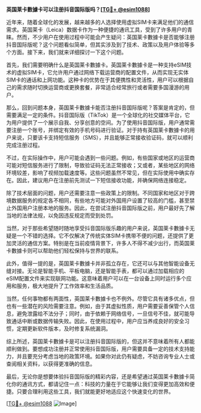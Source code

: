 **英国莱卡數據卡可以注册抖音国际版吗？[[TG💪+ @esim1088](https://t.me/s/esim1088)]**

近年来，随着全球化的发展，越来越多的人选择使用虚拟SIM卡来满足他们的通信需求。英国莱卡（Leica）数据卡作为一种便捷的通讯工具，受到了许多用户的青睐。然而，不少用户在使用过程中可能会产生疑问：英国莱卡數據卡是否能够注册抖音国际版呢？这个问题看似简单，但其实涉及到了技术、政策以及用户体验等多个方面。接下来，我们就来详细探讨一下这个问题。

首先，我们需要明确什么是英国莱卡數據卡。英国莱卡數據卡是一种支持eSIM技术的虚拟SIM卡，它允许用户通过网络下载运营商的配置文件，从而实现无实体SIM卡的通话和上网功能。这种卡的优势在于其便携性和灵活性，用户可以根据自己的需求随时切换运营商或更换套餐，非常适合经常旅行或者需要多国漫游的用户。

那么，回到问题本身，英国莱卡數據卡能否注册抖音国际版呢？答案是肯定的，但需要满足一定的条件。抖音国际版（TikTok）是一个全球化的社交媒体平台，它为用户提供了一个展示自我、分享创意的空间。为了使用抖音国际版，用户通常需要注册一个账号，并绑定有效的手机号码进行验证。对于持有英国莱卡數據卡的用户来说，只要该卡支持短信服务（SMS），并且能够正常接收验证码，就可以顺利完成注册过程。

不过，在实际操作中，用户可能会遇到一些问题。例如，有些国家或地区的运营商可能对短信服务进行了限制，导致验证码无法正常接收；又或者，某些地区的网络环境较差，影响了视频加载速度等。这些问题虽然不常见，但在实际使用中确实存在。因此，建议用户在注册前先测试一下短信接收功能，并确保网络连接稳定。

除了技术层面的问题，用户还需要注意一些政策上的限制。不同国家和地区对于跨境数据服务的规定各不相同，有些地方可能对外国用户设置了较高的门槛，甚至禁止外国用户注册本地的服务。因此，在尝试注册抖音国际版之前，用户最好先了解当地的法律法规，以免因违反规定而受到处罚。

当然，对于那些希望随时随地享受抖音国际版乐趣的用户来说，英国莱卡數據卡无疑是一个不错的选择。它不仅解决了传统实体SIM卡携带不便的问题，还提供了更加灵活的通信方案。特别是在当前疫情背景下，许多人不得不减少出行，而英国莱卡數據卡则可以帮助他们轻松保持与世界的联系。

此外，值得一提的是，英国莱卡數據卡并非孤立存在，它还可以与其他智能设备无缝对接。无论是智能手机、平板电脑，还是智能手表，都可以通过加载相应的eSIM配置文件来实现联网功能。这意味着用户可以在一台设备上同时运行多个应用和服务，极大地提升了工作效率和生活品质。

当然，任何事物都有两面性，英国莱卡數據卡也不例外。尽管它具有诸多优点，但也有一些潜在的风险需要注意。例如，由于其虚拟性质，用户需要妥善保管个人信息，避免泄露给不法分子；同时，由于依赖于网络信号，一旦信号不佳，就可能导致通话中断或数据传输失败。因此，在使用过程中，用户应当养成良好的安全习惯，定期更新软件版本，及时修复系统漏洞。

综上所述，英国莱卡數據卡是可以注册抖音国际版的，但这并不意味着所有人都能顺利做到。要想成功注册并正常使用抖音国际版，用户需要具备一定的技术支持能力，并且要充分考虑当地的政策环境。如果你对此仍有疑虑，不妨咨询专业人士或查阅相关资料，以获得更准确的信息。

最后，无论你是想要体验抖音国际版的精彩内容，还是希望通过英国莱卡數據卡简化你的通讯方式，都请记住一点：科技的力量在于它能够让我们变得更加高效和便捷。只要合理利用这些工具，我们就能更好地适应这个快速变化的世界。

[[TG💪+ @esim1088](https://t.me/s/esim1088) ![Image](https://i.postimg.cc/4NQfJmqS/Snipaste-2025-05-13-00-14-12.png)]